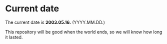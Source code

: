 # Current date

The current date is **2003.05.16.** (YYYY.MM.DD.)

This repository will be good when the world ends, so we will know how long it lasted.